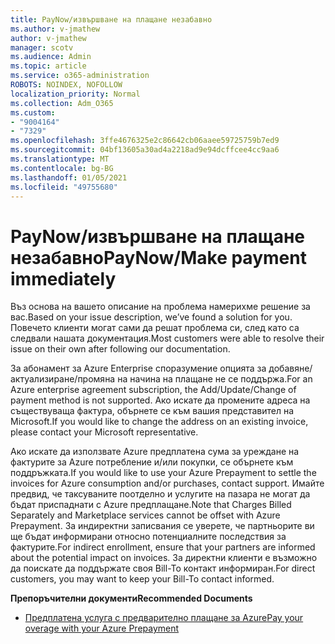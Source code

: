 ```yaml
---
title: PayNow/извършване на плащане незабавно
ms.author: v-jmathew
author: v-jmathew
manager: scotv
ms.audience: Admin
ms.topic: article
ms.service: o365-administration
ROBOTS: NOINDEX, NOFOLLOW
localization_priority: Normal
ms.collection: Adm_O365
ms.custom:
- "9004164"
- "7329"
ms.openlocfilehash: 3ffe4676325e2c86642cb06aaee59725759b7ed9
ms.sourcegitcommit: 04bf13605a30ad4a2218ad9e94dcffcee4cc9aa6
ms.translationtype: MT
ms.contentlocale: bg-BG
ms.lasthandoff: 01/05/2021
ms.locfileid: "49755680"
---
```

# <a name="paynowmake-payment-immediately"></a><span data-ttu-id="84b7e-102">PayNow/извършване на плащане незабавно</span><span class="sxs-lookup"><span data-stu-id="84b7e-102">PayNow/Make payment immediately</span></span>

<span data-ttu-id="84b7e-103">Въз основа на вашето описание на проблема намерихме решение за вас.</span><span class="sxs-lookup"><span data-stu-id="84b7e-103">Based on your issue description, we’ve found a solution for you.</span></span> <span data-ttu-id="84b7e-104">Повечето клиенти могат сами да решат проблема си, след като са следвали нашата документация.</span><span class="sxs-lookup"><span data-stu-id="84b7e-104">Most customers were able to resolve their issue on their own after following our documentation.</span></span>

<span data-ttu-id="84b7e-105">За абонамент за Azure Enterprise споразумение опцията за добавяне/актуализиране/промяна на начина на плащане не се поддържа.</span><span class="sxs-lookup"><span data-stu-id="84b7e-105">For an Azure enterprise agreement subscription, the Add/Update/Change of payment method is not supported.</span></span> <span data-ttu-id="84b7e-106">Ако искате да промените адреса на съществуваща фактура, обърнете се към вашия представител на Microsoft.</span><span class="sxs-lookup"><span data-stu-id="84b7e-106">If you would like to change the address on an existing invoice, please contact your Microsoft representative.</span></span>

<span data-ttu-id="84b7e-107">Ако искате да използвате Azure предплатена сума за уреждане на фактурите за Azure потребление и/или покупки, се обърнете към поддръжката.</span><span class="sxs-lookup"><span data-stu-id="84b7e-107">If you would like to use your Azure Prepayment to settle the invoices for Azure consumption and/or purchases, contact support.</span></span> <span data-ttu-id="84b7e-108">Имайте предвид, че таксуваните поотделно и услугите на пазара не могат да бъдат приспаднати с Azure предплащане.</span><span class="sxs-lookup"><span data-stu-id="84b7e-108">Note that Charges Billed Separately and Marketplace services cannot be offset with Azure Prepayment.</span></span> <span data-ttu-id="84b7e-109">За индиректни записвания се уверете, че партньорите ви ще бъдат информирани относно потенциалните последствия за фактурите.</span><span class="sxs-lookup"><span data-stu-id="84b7e-109">For indirect enrollment, ensure that your partners are informed about the potential impact on invoices.</span></span> <span data-ttu-id="84b7e-110">За директни клиенти е възможно да поискате да поддържате своя Bill-To контакт информиран.</span><span class="sxs-lookup"><span data-stu-id="84b7e-110">For direct customers, you may want to keep your Bill-To contact informed.</span></span>

<span data-ttu-id="84b7e-111">**Препоръчителни документи**</span><span class="sxs-lookup"><span data-stu-id="84b7e-111">**Recommended Documents**</span></span>

- [<span data-ttu-id="84b7e-112">Предплатена услуга с предварително плащане за Azure</span><span class="sxs-lookup"><span data-stu-id="84b7e-112">Pay your overage with your Azure Prepayment</span></span>](https://docs.microsoft.com/azure/cost-management-billing/manage/ea-portal-enrollment-invoices#pay-your-overage-with-your-azure-prepayment)
